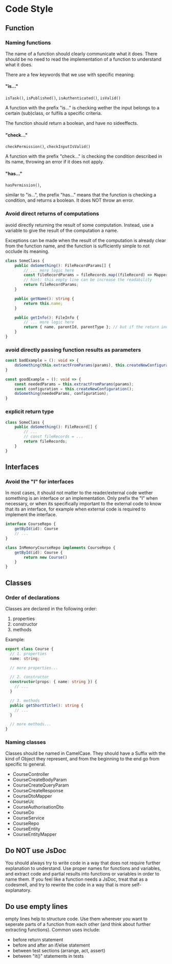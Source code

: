 # Code Style

## Function

### Naming functions

The name of a function should clearly communicate what it does. There should be no need to read the implementation of a function to understand what it does.

There are a few keywords that we use with specific meaning:

#### "is..."

`isTask()`, `isPublished()`, `isAuthenticated()`, `isValid()`

A function with the prefix "is..." is checking wether the input belongs to a certain (sub)class, or fulfils a specific criteria.

The function should return a boolean, and have no sideeffects.

#### "check..."

`checkPermission()`, `checkInputIsValid()`

A function with the prefix "check..." is checking the condition described in its name, throwing an error if it does not apply.

#### "has..."

`hasPermission()`,

similar to "is...", the prefix "has..." means that the function is checking a condition, and returns a boolean. It does NOT throw an error.

### Avoid direct returns of computations

avoid directly returning the result of some computation. Instead, use a variable to give the result of the computation a name.

Exceptions can be made when the result of the computation is already clear from the function name, and the function is sufficiently simple to not occlude its meaning.

```typescript
class SomeClass {
    public doSomething(): FileRecordParams[] {
        // ... more logic here
        const fileRecordParams = fileRecords.map((fileRecord) => Mapper.toParams(fileRecord));
        // hint: this empty line can be increase the readability
        return fileRecordParams;
    }

    public getName(): string {
        return this.name;
    }

    public getInfo(): FileInfo {
        // ... more logic here
        return { name, parentId, parentType }; // but if the return include many keys, please put it first to a const
    }
}
```

### avoid directly passing function results as parameters

```typescript
const badExample = (): void => {
    doSomething(this.extractFromParams(params), this.createNewConfiguration());
}

const goodExample = (): void => {
    const neededParams = this.extractFromParams(params);
    const configuration = this.createNewConfiguration();
    doSomething(neededParams, configuration);
}
```

### explicit return type

```typescript
class SomeClass {
    public doSomething(): FileRecord[] {
        // ...
        // const fileRecords = ...
        return fileRecords;
    }
}
```

## Interfaces

### Avoid the "I" for interfaces

In most cases, it should not matter to the reader/external code wether something is an interface or an implementation. Only prefix the "I" when necessary, or when its specifically important to the external code to know that its an interface, for example when external code is required to implement the interface.

```Typescript
interface CourseRepo {
    getById(id): Course
    // ...
}

class InMemoryCourseRepo implements CourseRepo {
    getById(id): Course {
        return new Course()
    }
}
```

## Classes

### Order of declarations

Classes are declared in the following order:

1. properties
2. constructor
3. methods

Example:

```Typescript
export class Course {
  // 1. properties
  name: string;

  // more properties...

  // 2. constructor
  constructor(props: { name: string }) {
    // ...
  }

  // 3. methods
  public getShortTitle(): string {
    // ...
  }

  // more methods...
}
```

### Naming classes

Classes should be named in CamelCase. They should have a Suffix with the kind of Object they represent, and from the beginning to the end go from specific to general.

- CourseController
- CourseCreateBodyParam
- CourseCreateQueryParam
- CourseCreateResponse
- CourseDtoMapper
- CourseUc
- CourseAuthorisationDto
- CourseDo
- CourseService
- CourseRepo
- CourseEntity
- CourseEntityMapper

## Do NOT use JsDoc

You should always try to write code in a way that does not require further explanation to understand. Use proper names for functions and variables, and extract code and partial results into functions or variables in order to name them. If you feel like a function needs a JsDoc, treat that as a codesmell, and try to rewrite the code in a way that is more self-explanatory.

## Do use empty lines

empty lines help to structure code. Use them wherever you want to seperate parts of a function from each other (and think about further extracting functions). Common uses include:

- before return statement
- before and after an if/else statement
- between test sections (arrange, act, assert)
- between "it()" statements in tests
